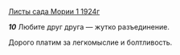 
[Листы сада Мории 1 1924г](https://127.0.0.1:4002/agni/1924)

___10___
Любите друг друга — жутко разъединение.   

Дорого платим за легкомыслие и болтливость.   


